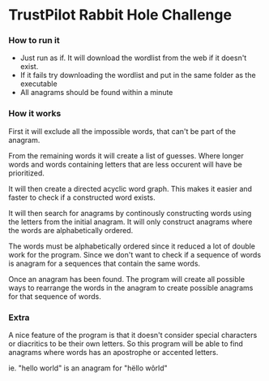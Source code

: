 # TrustPilot Rabbit Hole Challenge

### How to run it

- Just run as if. It will download the wordlist from the web if it doesn't exist.
- If it fails try downloading the wordlist and put in the same folder as the executable
- All anagrams should be found within a minute


### How it works

First it will exclude all the impossible words, that can't be part of the anagram.

From the remaining words it will create a list of guesses. Where longer words and words containing letters that are less occurent will have be prioritized.

It will then create a directed acyclic word graph. This makes it easier and faster to check if a constructed word exists.

It will then search for anagrams by continously constructing words using the letters from the initial anagram. It will only construct anagrams where the words are alphabetically ordered.

The words must be alphabetically ordered since it reduced a lot of double work for the program. Since we don't want to check if a sequence of words is anagram for a sequences that contain the same words.

Once an anagram has been found. The program will create all possible ways to rearrange the words in the anagram to create possible anagrams for that sequence of words. 

### Extra

A nice feature of the program is that it doesn't consider special characters or diacritics to be their own letters. So this program will be able to find anagrams where words has an apostrophe or accented letters.

ie. "hello world" is an anagram for "hëllo wôrld"